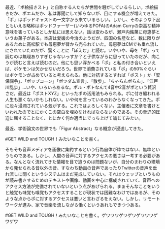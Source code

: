 最近、「ポ絵描きスト」と自称する人たちが世間を騒がしているらしい。ポ絵描きだか、ポエムだか、私は寡聞にして知らないが、目にする機会が増えてきた。「ポ」はポッドキャストの一文字から来ているらしい。しかし、そのような下品ともいえる略称はポッドファーザー(いわゆるPOFA)のAdam Curryの崇高な精神意味を害っているとしか私には思えない。話は変わるが、瀬戸内銘菓に母恵夢というお菓子がある。本店は愛媛の今治のようだが、四国の名産など、数に限りがあるために高松駅でも母恵夢が昔から売られていた。母恵夢はCMでも垂れ流しにされていたのだが、驚くことに「ぽえむ」と読む。いやいや、母を「ポ」って読むのは無理ありすぎじゃないっすか？と子供ながらに思っていたのだが、向こうが読むと言えば読むのだ。他にも思い浮かべる「ポ」と私の付き合いといえば、ポケモンは欠かせないだろう。世界で消費されている「ポ」の50%ぐらいはポケモンが占めていると考えられる。他に対抗するとすれば「ポスト」か「安保闘争」、「ポップコーン」「ポツダム宣言」、「散歩」、「ちゃらんポらん」、「江戸川乱歩」…いや、いろいろあるな。ポル・ポトなんて4音中2音がポという贅沢さだ。最近は「ポストXYZ」といったポの活用法もみられる。ポに付き纏われる人生も悪くないかもしれない。いや何を言っているのわからなくなってきた。ポに段々浸潤されている気がする。これではよろしくない。主催者に文章を書けといわれたのでとにかくこの空白を埋めなければならないのである。その脅迫的圧迫に屈することなく、とにかく何か適当にでっち上げて論じてみたい。

最近、学術論文の世界でも「Figur Abstract」なる概念が浸透してきた。

#GET WILD and TOUGH！みたいなことを書く。


そもそも音声メディアを画像に集約するという行為自体が粋ではない、無粋というものである。しかし、人間の音声に対するアクセスの悪さは一考する必要がある。なんとなく流れてきた情報を目で追うのは問題ないが、自分のまわりの環境から発せられる音以外の音、すなわち動画の音声であったりTwitterの音声を垂れ流しに聞くというシステムはまだ完成していない。それはウェッブというものが読み書きするためのテキストや画像、動画を中心に構成されていて、音声へのアクセス方法が完備されていないという点があげられる。まぁそんなことをいうと触覚も味覚も嗅覚もアクセスすることが現状では困難なわけではあるが、そのような点からポに対するアクセスは悪いと言わざるをえない。しかし、リモートワークが進み、家で音楽を流しながら働くというあれもできつつある。

#GET WILD and TOUGH！みたいなことを書く。ゲワワワゲワゲワゲワワワゲワゲワ
